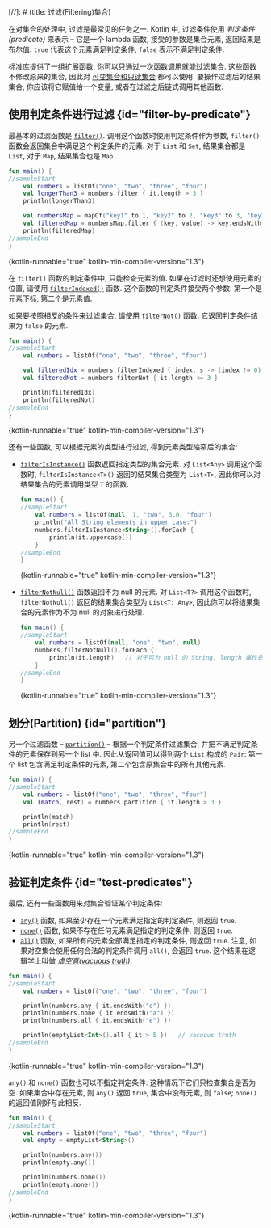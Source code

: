 [//]: # (title: 过滤(Filtering)集合)

在对集合的处理中, 过滤是最常见的任务之一.
Kotlin 中, 过滤条件使用 _判定条件(predicate)_ 来表示 –
它是一个 lambda 函数, 接受的参数是集合元素, 返回结果是布尔值:
`true` 代表这个元素满足判定条件, `false` 表示不满足判定条件.

标准库提供了一组扩展函数, 你可以只通过一次函数调用就能过滤集合.
这些函数不修改原来的集合, 因此对 [可变集合和只读集合](collections-overview.md#collection-types) 都可以使用.
要操作过滤后的结果集合, 你应该将它赋值给一个变量, 或者在过滤之后链式调用其他函数.

## 使用判定条件进行过滤 {id="filter-by-predicate"}

最基本的过滤函数是
[`filter()`](https://kotlinlang.org/api/latest/jvm/stdlib/kotlin.collections/filter.html).
调用这个函数时使用判定条件作为参数, `filter()` 函数会返回集合中满足这个判定条件的元素.
对于 `List` 和 `Set`, 结果集合都是 `List`, 对于 `Map`, 结果集合也是 `Map`.

```kotlin
fun main() {
//sampleStart
    val numbers = listOf("one", "two", "three", "four")
    val longerThan3 = numbers.filter { it.length > 3 }
    println(longerThan3)

    val numbersMap = mapOf("key1" to 1, "key2" to 2, "key3" to 3, "key11" to 11)
    val filteredMap = numbersMap.filter { (key, value) -> key.endsWith("1") && value > 10}
    println(filteredMap)
//sampleEnd
}
```
{kotlin-runnable="true" kotlin-min-compiler-version="1.3"}

在 `filter()` 函数的判定条件中, 只能检查元素的值.
如果在过滤时还想使用元素的位置, 请使用
[`filterIndexed()`](https://kotlinlang.org/api/latest/jvm/stdlib/kotlin.collections/filter-indexed.html)
函数.
这个函数的判定条件接受两个参数: 第一个是元素下标, 第二个是元素值.

如果要按照相反的条件来过滤集合, 请使用
[`filterNot()`](https://kotlinlang.org/api/latest/jvm/stdlib/kotlin.collections/filter-not.html)
函数.
它返回判定条件结果为 `false` 的元素.

```kotlin
fun main() {
//sampleStart
    val numbers = listOf("one", "two", "three", "four")

    val filteredIdx = numbers.filterIndexed { index, s -> (index != 0) && (s.length < 5)  }
    val filteredNot = numbers.filterNot { it.length <= 3 }

    println(filteredIdx)
    println(filteredNot)
//sampleEnd
}
```
{kotlin-runnable="true" kotlin-min-compiler-version="1.3"}

还有一些函数, 可以根据元素的类型进行过滤, 得到元素类型缩窄后的集合:

* [`filterIsInstance()`](https://kotlinlang.org/api/latest/jvm/stdlib/kotlin.collections/filter-is-instance.html)
  函数返回指定类型的集合元素.
  对 `List<Any>` 调用这个函数时, `filterIsInstance<T>()` 返回的结果集合类型为 `List<T>`,
  因此你可以对结果集合的元素调用类型 `T` 的函数.

    ```kotlin
    fun main() {
    //sampleStart
        val numbers = listOf(null, 1, "two", 3.0, "four")
        println("All String elements in upper case:")
        numbers.filterIsInstance<String>().forEach {
            println(it.uppercase())
        }
    //sampleEnd
    }
    ```
    {kotlin-runnable="true" kotlin-min-compiler-version="1.3"}

* [`filterNotNull()`](https://kotlinlang.org/api/latest/jvm/stdlib/kotlin.collections/filter-not-null.html)
  函数返回不为 null 的元素.
  对 `List<T?>` 调用这个函数时, `filterNotNull()` 返回的结果集合类型为 `List<T: Any>`,
  因此你可以将结果集合的元素作为不为 null 的对象进行处理.

    ```kotlin
    fun main() {
    //sampleStart
        val numbers = listOf(null, "one", "two", null)
        numbers.filterNotNull().forEach {
            println(it.length)   // 对于可为 null 的 String, length 属性是不可访问的
        }
    //sampleEnd
    }
    ```
    {kotlin-runnable="true" kotlin-min-compiler-version="1.3"}

## 划分(Partition) {id="partition"}

另一个过滤函数 –
[`partition()`](https://kotlinlang.org/api/latest/jvm/stdlib/kotlin.collections/partition.html)
– 根据一个判定条件过滤集合, 并把不满足判定条件的元素保存到另一个 list 中.
因此从返回值可以得到两个 `List` 构成的 `Pair`: 第一个 list 包含满足判定条件的元素, 第二个包含原集合中的所有其他元素.

```kotlin
fun main() {
//sampleStart
    val numbers = listOf("one", "two", "three", "four")
    val (match, rest) = numbers.partition { it.length > 3 }

    println(match)
    println(rest)
//sampleEnd
}
```
{kotlin-runnable="true" kotlin-min-compiler-version="1.3"}

## 验证判定条件 {id="test-predicates"}

最后, 还有一些函数用来对集合验证某个判定条件:

* [`any()`](https://kotlinlang.org/api/latest/jvm/stdlib/kotlin.collections/any.html)
  函数, 如果至少存在一个元素满足指定的判定条件, 则返回 `true`.
* [`none()`](https://kotlinlang.org/api/latest/jvm/stdlib/kotlin.collections/none.html)
  函数, 如果不存在任何元素满足指定的判定条件, 则返回 `true`.
* [`all()`](https://kotlinlang.org/api/latest/jvm/stdlib/kotlin.collections/all.html)
  函数, 如果所有的元素全部满足指定的判定条件, 则返回 `true`.
  注意, 如果对空集合使用任何合法的判定条件调用 `all()`, 会返回 `true`.
  这个结果在逻辑学上叫做 _[虚空真(vacuous truth)](https://en.wikipedia.org/wiki/Vacuous_truth)_.

```kotlin
fun main() {
//sampleStart
    val numbers = listOf("one", "two", "three", "four")

    println(numbers.any { it.endsWith("e") })
    println(numbers.none { it.endsWith("a") })
    println(numbers.all { it.endsWith("e") })

    println(emptyList<Int>().all { it > 5 })   // vacuous truth
//sampleEnd
}
```
{kotlin-runnable="true" kotlin-min-compiler-version="1.3"}

`any()` 和 `none()` 函数也可以不指定判定条件: 这种情况下它们只检查集合是否为空.
如果集合中存在元素, 则 `any()` 返回 `true`, 集合中没有元素, 则 `false`; `none()` 的返回值刚好与此相反.

```kotlin
fun main() {
//sampleStart
    val numbers = listOf("one", "two", "three", "four")
    val empty = emptyList<String>()

    println(numbers.any())
    println(empty.any())

    println(numbers.none())
    println(empty.none())
//sampleEnd
}
```
{kotlin-runnable="true" kotlin-min-compiler-version="1.3"}
